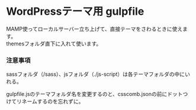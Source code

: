 # WordPressテーマ用 gulpfile

MAMP使ってローカルサーバー立ち上げて、直接テーマをさわるときに使えます。  
themesフォルダ直下に入れて使います。

### 注意事項

sassフォルダ（/sass）、jsフォルダ（./js-script）は各テーマフォルダの中にいれる。

gulpfile.jsのテーマフォルダ名を変更するのと、csscomb.jsonの前にドットつけてリネームするのを忘れずに。
